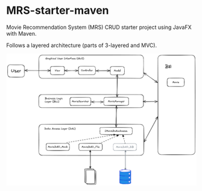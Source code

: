 # MRS-starter-maven

Movie Recommendation System (MRS) CRUD starter project using JavaFX with Maven.

Follows a layered architecture (parts of 3-layered and MVC).

<img src="architecture.png">
